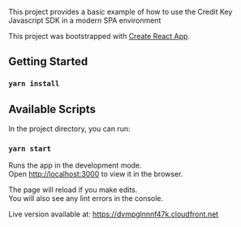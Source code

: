 This project provides a basic example of how to use the Credit Key Javascript SDK in a modern SPA environment

This project was bootstrapped with [Create React App](https://github.com/facebook/create-react-app).

## Getting Started

### `yarn install` 

## Available Scripts

In the project directory, you can run:

### `yarn start`

Runs the app in the development mode.<br>
Open [http://localhost:3000](http://localhost:3000) to view it in the browser.

The page will reload if you make edits.<br>
You will also see any lint errors in the console.

Live version available at: https://dvmpglnnnf47k.cloudfront.net
